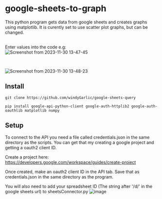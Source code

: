 # google-sheets-to-graph
This python program gets data from google sheets and creates graphs using matplotlib. It is curently set to use scatter plot graphs, but can be changed.<br><br>


Enter values into the code e.g:<br>
![Screenshot from 2023-11-30 13-47-45](https://github.com/windyGarlic/google-sheets-query/assets/111098407/ff768b7b-f729-419e-be86-5578b2cf9073)

<br>

![Screenshot from 2023-11-30 13-48-23](https://github.com/windyGarlic/google-sheets-query/assets/111098407/486ce4e3-9751-428f-8a67-7c247eba2b84)


<h2>Install</h2>

```
git clone https://github.com/windyGarlic/google-sheets-query

pip install google-api-python-client google-auth-httplib2 google-auth-oauthlib matplotlib numpy
```

<h2>Setup</h2>

To connect to the API you need a file called credentials.json in the same directory as the scripts. You can get that my creating a google project and getting a oauth2 client ID.

Create a project here: https://developers.google.com/workspace/guides/create-project

Once created, make an oauth2 client ID in the API tab. Save that as credentials.json in the same directory as the program.

You will also need to add your spreadsheet ID (The string after '/d/' in the google sheets url) to sheetsConnector.py 
![image](https://github.com/windyGarlic/google-sheets-query/assets/111098407/9607b242-e8ec-41c2-b1b1-08e2288410bf)

